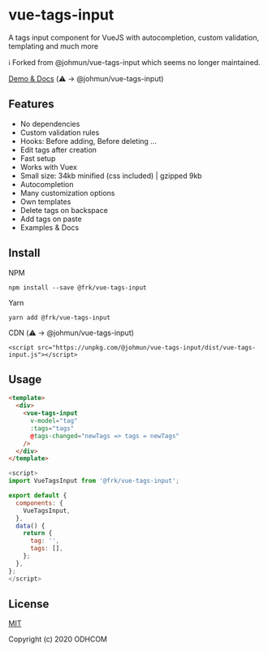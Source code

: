 # vue-tags-input

A tags input component for VueJS with autocompletion, custom validation, templating and much more

:information_source: Forked from @johmun/vue-tags-input which seems no longer maintained.

[Demo & Docs](http://www.vue-tags-input.com) (:warning: → @johmun/vue-tags-input)

## Features

- No dependencies
- Custom validation rules
- Hooks: Before adding, Before deleting ...
- Edit tags after creation
- Fast setup
- Works with Vuex
- Small size: 34kb minified (css included) | gzipped 9kb
- Autocompletion
- Many customization options
- Own templates
- Delete tags on backspace
- Add tags on paste
- Examples & Docs

## Install

NPM

```
npm install --save @frk/vue-tags-input
```

Yarn

```
yarn add @frk/vue-tags-input
```

CDN (:warning: → @johmun/vue-tags-input)

```
<script src="https://unpkg.com/@johmun/vue-tags-input/dist/vue-tags-input.js"></script>
```

## Usage

```html
<template>
  <div>
    <vue-tags-input
      v-model="tag"
      :tags="tags"
      @tags-changed="newTags => tags = newTags"
    />
  </div>
</template>
```

```javascript
<script>
import VueTagsInput from '@frk/vue-tags-input';

export default {
  components: {
    VueTagsInput,
  },
  data() {
    return {
      tag: '',
      tags: [],
    };
  },
};
</script>
```

## License

[MIT](https://opensource.org/licenses/MIT)

Copyright (c) 2020 ODHCOM
